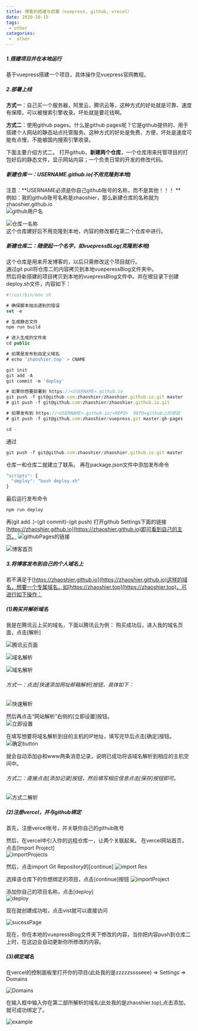 ```yaml
---
title: 博客的搭建与部署（vuepress, github, vrecel）
date: 2020-10-15
tags:
 - other
categories:
 -  other
---
```


##### 1.搭建项目并在本地运行                                  
基于vuepress搭建一个项目，具体操作见vuepress官网教程。

##### 2.部署上线         
**方式一**：自己买一个服务器，阿里云，腾讯云等，这种方式的好处就是可靠、速度有保障，可以被搜索引擎收录。坏处就是要花钱啊。  

**方式二**：使用github pages。什么是github pages呢？它是github提供的、用于搭建个人网站的静态站点托管服务。这种方式的好处是免费、方便，坏处是速度可能有点慢，不能被国内搜索引擎收录。

下面主要介绍方式二。
打开github，**新建两个仓库**，一个仓库用来托管项目的打包好后的静态文件，显示网站内容；一个负责日常的开发的修改代码。

##### 新建仓库一：USERNAME.github.io(不用克隆到本地)
注意：**USERNAME必须是你自己github账号的名称，而不是其他！！！ **   
例如：我的github账号名称是zhaoshier，那么新建仓库的名称就为zhaoshier.github.io    
![github用户名](http://note.youdao.com/yws/public/resource/2a7f5948a1875f91a869a910a9a07230/xmlnote/A78A7C6BFC534EB887E37070940494AC/2554)   

![仓库一名称](http://note.youdao.com/yws/public/resource/2a7f5948a1875f91a869a910a9a07230/xmlnote/8A5B4E7D948A4E80AAB77BC0458B7BCF/2556)     
这个仓库建好后不用克隆到本地，内容的修改都在第二个仓库中进行。 
##### 新建仓库二：随便起一个名字，如vuepressBLog(克隆到本地)
这个仓库是用来开发博客的，以后只需修改这个项目就行。    
通过git pull将仓库二的内容拷贝到本地vueperessBlog文件夹中。    
然后将新搭建的项目拷贝到本地的vuepressBlog文件中。并在根目录下创建deploy.sh文件，内容如下：
```js
#!/usr/bin/env sh

# 确保脚本抛出遇到的错误
set -e

# 生成静态文件
npm run build

# 进入生成的文件夹
cd public

# 如果是发布到自定义域名
# echo 'zhaoshier.top' > CNAME

git init
git add -A
git commit -m 'deploy'

# 如果你想要部署到 https://<USERNAME>.github.io
git push -f git@github.com:zhaoshier/zhaoshier.github.io.git master
# git push -f git@github.com:zhaoshier/zhaoshier.github.io.git

# 如果发布到 https://<USERNAME>.github.io/<REPO>  REPO=github上的项目
# git push -f git@github.com:zhaoshier/vuepress.git master:gh-pages

cd -

```
通过
```js
git push -f git@github.com:zhaoshier/zhaoshier.github.io.git master
```
仓库一和仓库二就建立了联系。
再在package.json文件中添加发布命令
```js
"scripts": {
  "deploy": "bash deploy.sh"
}
```
最后运行发布命令
```js
npm run deploy
```
再(git add .)-(git commit)-(git push)
打开github Settings下面的链接[https://zhaoshier.github.io](https://zhaoshier.github.io)即可看到自己的主页。
![githubPages的链接](http://note.youdao.com/yws/public/resource/2a7f5948a1875f91a869a910a9a07230/xmlnote/19E8C4B0248C45C0822A5939C2D7F518/2558)

![博客首页](http://note.youdao.com/yws/public/resource/2a7f5948a1875f91a869a910a9a07230/xmlnote/A70FC3FD583E4FB588A47EDA73DF3FBA/2560)

##### 3.将博客发布到自己的个人域名上
若不满足于[https://zhaoshier.github.io](https://zhaoshier.github.io)这样的域名，想要一个专属域名，如[https://zhaoshier.top](https://zhaoshier.top)，可进行如下操作：

##### (1)购买并解析域名
我是在腾讯云上买的域名，下面以腾讯云为例：
购买成功后，进入我的域名页面，点击[解析]

![腾讯云页面](http://note.youdao.com/yws/public/resource/2a7f5948a1875f91a869a910a9a07230/xmlnote/D51209DCBBAE4BD8B95BD168B19AE996/2605)     

![域名解析](http://note.youdao.com/yws/public/resource/2a7f5948a1875f91a869a910a9a07230/xmlnote/D3025AE18BE6451B9DDFAE2ED73E519C/2657)

![域名解析](http://note.youdao.com/yws/public/resource/2a7f5948a1875f91a869a910a9a07230/xmlnote/43750456F87D44C780C3CB48D772E3B9/2646)


###### 方式一：点击[快速添加网址邮箱解析]按钮，具体如下：   
![快速解析](http://note.youdao.com/yws/public/resource/2a7f5948a1875f91a869a910a9a07230/xmlnote/656E6B1F020B4745991DD072B8989F5B/2649)

然后再点击“网站解析”右侧的[立即设置]按钮。  
![立即设置](http://note.youdao.com/yws/public/resource/2a7f5948a1875f91a869a910a9a07230/xmlnote/1F0E54B59F4E4A90B6E9C44E214A2D6B/2653) 

在填写想要将域名解析到目的主机的IP地址，填写完毕后点击[确定]按钮。   
![确定button](http://note.youdao.com/yws/public/resource/2a7f5948a1875f91a869a910a9a07230/xmlnote/232131D91F6B44F5B5ECE6E11D982C77/2655) 

就会自动添加@和www两条消息记录，说明已成功将该域名解析到相应的主机空间中。   

###### 方式二：直接点击[添加记录]按钮，然后填写相应信息点击[保存]按钮即可。    
![方式二解析](http://note.youdao.com/yws/public/resource/2a7f5948a1875f91a869a910a9a07230/xmlnote/556C8C69A5E8442D92F33387146818F1/2651) 

##### (2)注册vercel，并与github绑定
首先，注册vercel账号，并关联你自己的github账号

然后，在vercel中引入你的远程仓库一，让两个关联起来。
在vercel网站首页，点击[Import Project]     
![importProjects](http://note.youdao.com/yws/public/resource/2a7f5948a1875f91a869a910a9a07230/xmlnote/F489BF9BD75044A0A98F3B3841D2AD96/2660)

然后，点击import Git Repository的[continue]
![import Res](http://note.youdao.com/yws/public/resource/2a7f5948a1875f91a869a910a9a07230/xmlnote/D7F30A62BC5A4526AC3336FE5C3997D0/2663)

选择该仓库下的你想绑定的项目，点击[continue]按钮
![importProject](http://note.youdao.com/yws/public/resource/2a7f5948a1875f91a869a910a9a07230/xmlnote/2C71AB1A9DA94F73B39E036C61EF5E93/2667)

添加你自己的项目名称，点击[deploy]         
![deploy](http://note.youdao.com/yws/public/resource/2a7f5948a1875f91a869a910a9a07230/xmlnote/1F0D30E891CF45668D43AB05806B7EC7/2669)

现在就创建成功啦，点击vist就可以直接访问   

![sucessPage](http://note.youdao.com/yws/public/resource/2a7f5948a1875f91a869a910a9a07230/xmlnote/3A8DEE462D114E0E873A0A3197B55594/2671)

现在，你在本地的vuepressBlog文件夹下修改的内容，当你把内容push到仓库二上时，在这边会自动更新你所修改的内容。

##### (3)绑定域名

在vercel的控制面板里打开你的项目(此处我的是zzzzzsssseee) => Settings => Domains    

![Domains](http://note.youdao.com/yws/public/resource/2a7f5948a1875f91a869a910a9a07230/xmlnote/A8CF53AD9BAF45F1AA619B695B497954/2682)

在输入框中输入你在第二部所解析的域名(此处我的是zhaoshier.top),点击添加，就可成功绑定了。  

![example](http://note.youdao.com/yws/public/resource/2a7f5948a1875f91a869a910a9a07230/xmlnote/823ABF9AD32C4FDFADA4746913B3ED42/2693)